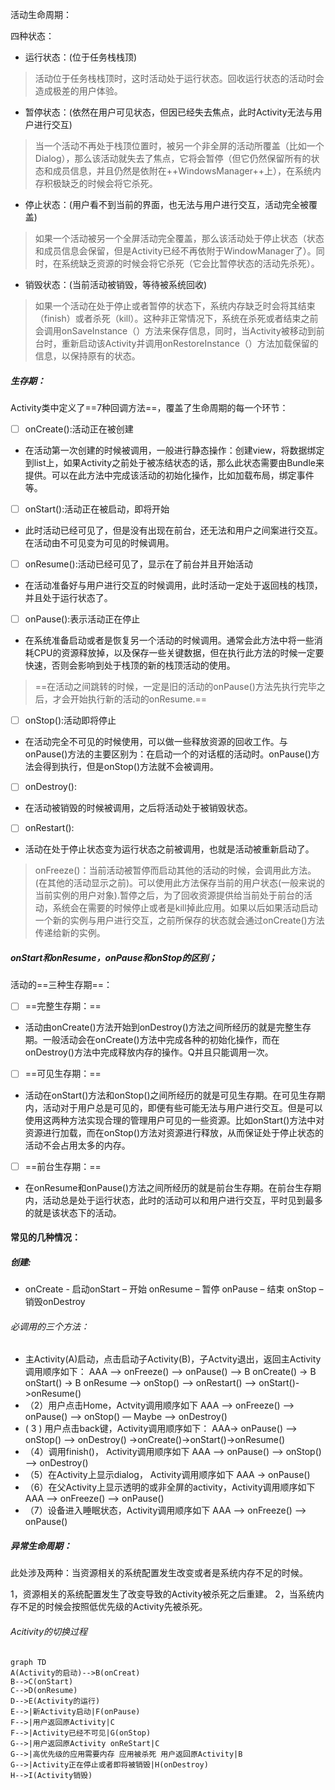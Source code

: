 活动生命周期：

四种状态：
- 运行状态：(位于任务栈栈顶)
> 活动位于任务栈栈顶时，这时活动处于运行状态。回收运行状态的活动时会造成极差的用户体验。
- 暂停状态：(依然在用户可见状态，但因已经失去焦点，此时Activity无法与用户进行交互)
>  当一个活动不再处于栈顶位置时，被另一个非全屏的活动所覆盖（比如一个Dialog），那么该活动就失去了焦点，它将会暂停（但它仍然保留所有的状态和成员信息，并且仍然是依附在++WindowsManager++上），在系统内存积极缺乏的时候会将它杀死。
- 停止状态：(用户看不到当前的界面，也无法与用户进行交互，活动完全被覆盖)
>  如果一个活动被另一个全屏活动完全覆盖，那么该活动处于停止状态（状态和成员信息会保留，但是Activity已经不再依附于WindowManager了）。同时，在系统缺乏资源的时候会将它杀死（它会比暂停状态的活动先杀死）。
- 销毁状态：(当前活动被销毁，等待被系统回收)
> 如果一个活动在处于停止或者暂停的状态下，系统内存缺乏时会将其结束（finish）或者杀死（kill）。这种非正常情况下，系统在杀死或者结束之前会调用onSaveInstance（）方法来保存信息，同时，当Activity被移动到前台时，重新启动该Activity并调用onRestoreInstance（）方法加载保留的信息，以保持原有的状态。


##### 生存期：

 Activity类中定义了==7种回调方法==，覆盖了生命周期的每一个环节：
 
- [ ] onCreate():活动正在被创建
- 在活动第一次创建的时候被调用，一般进行静态操作：创建view，将数据绑定到list上，如果Activity之前处于被冻结状态的话，那么此状态需要由Bundle来提供。可以在此方法中完成该活动的初始化操作，比如加载布局，绑定事件等。
- [ ] onStart():活动正在被启动，即将开始
- 此时活动已经可见了，但是没有出现在前台，还无法和用户之间案进行交互。在活动由不可见变为可见的时候调用。
- [ ] onResume():活动已经可见了，显示在了前台并且开始活动
- 在活动准备好与用户进行交互的时候调用，此时活动一定处于返回栈的栈顶，并且处于运行状态了。
- [ ] onPause():表示活动正在停止
- 在系统准备启动或者是恢复另一个活动的时候调用。通常会此方法中将一些消耗CPU的资源释放掉，以及保存一些关键数据，但在执行此方法的时候一定要快速，否则会影响到处于栈顶的新的栈顶活动的使用。
>  ==在活动之间跳转的时候，一定是旧的活动的onPause()方法先执行完毕之后，才会开始执行新的活动的onResume.==
- [ ] onStop():活动即将停止
- 在活动完全不可见的时候使用，可以做一些释放资源的回收工作。与onPause()方法的主要区别为：在启动一个的对话框的活动时。onPause()方法会得到执行，但是onStop()方法就不会被调用。
- [ ] onDestroy():
- 在活动被销毁的时候被调用，之后将活动处于被销毁状态。
- [ ] onRestart():
- 活动在处于停止状态变为运行状态之前被调用，也就是活动被重新启动了。

>  onFreeze()：当前活动被暂停而启动其他的活动的时候，会调用此方法。
(在其他的活动显示之前)。可以使用此方法保存当前的用户状态(一般来说的当前实例的用户对象).暂停之后，为了回收资源提供给当前处于前台的活动，系统会在需要的时候停止或者是kill掉此应用。如果以后如果活动启动一个新的实例与用户进行交互，之前所保存的状态就会通过onCreate()方法传递给新的实例。
##### onStart和onResume，onPause和onStop的区别；


活动的==三种生存期==：

- [ ] ==完整生存期：==
- 活动由onCreate()方法开始到onDestroy()方法之间所经历的就是完整生存期。一般活动会在onCreate()方法中完成各种的初始化操作，而在onDestroy()方法中完成释放内存的操作。Q并且只能调用一次。
- [ ] ==可见生存期：==
- 活动在onStart()方法和onStop()之间所经历的就是可见生存期。在可见生存期内，活动对于用户总是可见的，即便有些可能无法与用户进行交互。但是可以使用这两种方法实现合理的管理用户可见的一些资源。比如onStart()方法中对资源进行加载，而在onStop()方法对资源进行释放，从而保证处于停止状态的活动不会占用太多的内存。
- [ ] ==前台生存期：==
- 在onResume和onPause()方法之间所经历的就是前台生存期。在前台生存期内，活动总是处于运行状态，此时的活动可以和用户进行交互，平时见到最多的就是该状态下的活动。      



#### 常见的几种情况：
##### 创建:
- onCreate -  启动onStart – 开始 onResume – 暂停 onPause – 结束 onStop – 销毁onDestroy

###### 必调用的三个方法：
- 主Activity(A)启动，点击启动子Activity(B)，子Actvity退出，返回主Activity调用顺序如下：
AAA –> onFreeze() –> onPause() –> B onCreate() -> B onStart() -> B onResume –> onStop() –> onRestart() –> onStart()->onResume()
- （2）用户点击Home，Actvity调用顺序如下
AAA –> onFreeze() –> onPause() –> onStop() — Maybe –> onDestroy()
- ( 3 ) 用户点击back键，Activity调用顺序如下：
AAA-> onPause() –> onStop() –> onDestroy() ->onCreate()->onStart()->onResume()
- （4）调用finish()， Activity调用顺序如下 
AAA –> onPause() –> onStop() –> onDestroy() 
- （5）在Activity上显示dialog， Activity调用顺序如下 
AAA -> onPause()
- （6）在父Activity上显示透明的或非全屏的activity，Activity调用顺序如下 
AAA –> onFreeze() –> onPause() 
- （7）设备进入睡眠状态，Activity调用顺序如下 
AAA –> onFreeze() –> onPause()


##### 异常生命周期：

此处涉及两种：当资源相关的系统配置发生改变或者是系统内存不足的时候。

1，资源相关的系统配置发生了改变导致的Activity被杀死之后重建。
2，当系统内存不足的时候会按照低优先级的Activity先被杀死。   

###### Acitivity的切换过程

```
graph TD
A(Activity的启动)-->B(onCreat)
B-->C(onStart)
C-->D(onResume)
D-->E(Activity的运行)
E-->|新Activity启动|F(onPause)
F-->|用户返回原Activity|C
F-->|Activity已经不可见|G(onStop)
G-->|用户返回原Activity onReStart|C
G-->|高优先级的应用需要内存 应用被杀死 用户返回原Activity|B
G-->|Activity正在停止或者即将被销毁|H(onDestroy)
H-->I(Activity销毁)

```